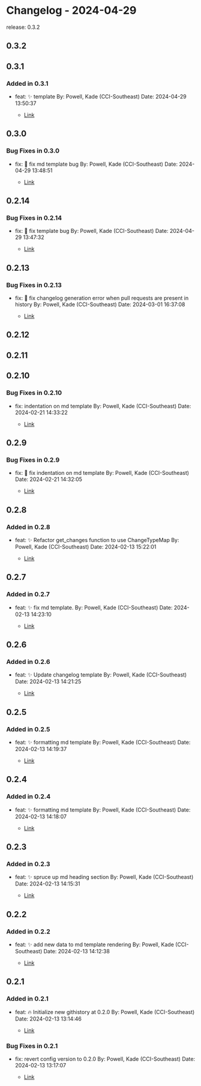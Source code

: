 # Changelog - 2024-04-29

release: 0.3.2


## 0.3.2



## 0.3.1

### Added in 0.3.1

- feat: ✨ template By: Powell, Kade (CCI-Southeast) Date: 2024-04-29 13:50:37

  - [Link](https://github.com/Kade-Powell/GitScribe/commit/2dccc7333d3d3a8b0d1ae3906fcf5ec5b0cea93e)






## 0.3.0



### Bug Fixes in 0.3.0

- fix: 🐛 fix md template bug By: Powell, Kade (CCI-Southeast) Date: 2024-04-29 13:48:51

  - [Link](https://github.com/Kade-Powell/GitScribe/commit/a0bca81272ef5e51ae32c8f4849d765930aca2b0)





## 0.2.14



### Bug Fixes in 0.2.14

- fix: 🐛 fix template bug By: Powell, Kade (CCI-Southeast) Date: 2024-04-29 13:47:32

  - [Link](https://github.com/Kade-Powell/GitScribe/commit/8043f516af6bd59b56578787e216ee368a999ebb)





## 0.2.13



### Bug Fixes in 0.2.13

- fix: 🐛 fix changelog generation error when pull requests are present in history By: Powell, Kade (CCI-Southeast) Date: 2024-03-01 16:37:08

  - [Link](https://github.com/Kade-Powell/GitScribe/commit/f91c14a44c7e6574a51f7b1bc99cb56c7a6ec41d)





## 0.2.12



## 0.2.11



## 0.2.10



### Bug Fixes in 0.2.10

- fix: indentation on md template By: Powell, Kade (CCI-Southeast) Date: 2024-02-21 14:33:22

  - [Link](https://github.com/Kade-Powell/GitScribe/commit/356fb39b39fd0470a615eb1d3b4f6baeab04a825)





## 0.2.9



### Bug Fixes in 0.2.9

- fix: 🐛 fix indentation on md template By: Powell, Kade (CCI-Southeast) Date: 2024-02-21 14:32:05

  - [Link](https://github.com/Kade-Powell/GitScribe/commit/1903eb73095d39c70b3ab2bb3e51bdae5f3d9fcf)





## 0.2.8

### Added in 0.2.8

- feat: ✨ Refactor get_changes function to use ChangeTypeMap By: Powell, Kade (CCI-Southeast) Date: 2024-02-13 15:22:01

  - [Link](https://github.com/Kade-Powell/GitScribe/commit/5ede20ad5dd2b30869ee66e9a5caeb1f48a62e96)






## 0.2.7

### Added in 0.2.7

- feat: ✨ fix md template. By: Powell, Kade (CCI-Southeast) Date: 2024-02-13 14:23:10

  - [Link](https://github.com/Kade-Powell/GitScribe/commit/2a0b71b4b45bb7b668a07dc1eb5d14ea554ab019)






## 0.2.6

### Added in 0.2.6

- feat: ✨ Update changelog template By: Powell, Kade (CCI-Southeast) Date: 2024-02-13 14:21:25

  - [Link](https://github.com/Kade-Powell/GitScribe/commit/6e2ed2755d04e080c0d06fc802b56fb59c1ca29f)






## 0.2.5

### Added in 0.2.5

- feat: ✨ formatting md template By: Powell, Kade (CCI-Southeast) Date: 2024-02-13 14:19:37

  - [Link](https://github.com/Kade-Powell/GitScribe/commit/4a2f09f341d56947b391b643811b00469c00ee91)






## 0.2.4

### Added in 0.2.4

- feat: ✨ formatting md template By: Powell, Kade (CCI-Southeast) Date: 2024-02-13 14:18:07

  - [Link](https://github.com/Kade-Powell/GitScribe/commit/b3ce6297c21319a871e90a72b4827b3a3add69c7)






## 0.2.3

### Added in 0.2.3

- feat: ✨ spruce up md heading section By: Powell, Kade (CCI-Southeast) Date: 2024-02-13 14:15:31

  - [Link](https://github.com/Kade-Powell/GitScribe/commit/d017270f1745c5c72f6563caf361b892f6a4a332)






## 0.2.2

### Added in 0.2.2

- feat: ✨ add new data to md template rendering By: Powell, Kade (CCI-Southeast) Date: 2024-02-13 14:12:38

  - [Link](https://github.com/Kade-Powell/GitScribe/commit/454cf4b3f9fa09f1e6c10ba23221eb90182af9d0)






## 0.2.1

### Added in 0.2.1

- feat: 🔥 Initialize new githistory at 0.2.0 By: Powell, Kade (CCI-Southeast) Date: 2024-02-13 13:14:46

  - [Link](https://github.com/Kade-Powell/GitScribe/commit/5b0b5bdc0f5a722c5347557712ab3e2e9558c74f)






### Bug Fixes in 0.2.1

- fix: revert config version to 0.2.0 By: Powell, Kade (CCI-Southeast) Date: 2024-02-13 13:17:07

  - [Link](https://github.com/Kade-Powell/GitScribe/commit/856659c5c3a182b01b0668a9426455823483c8e6)




